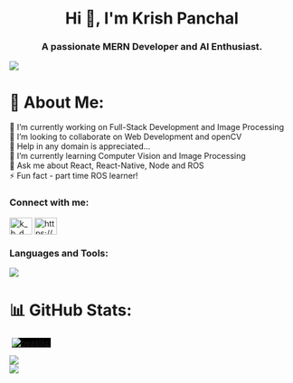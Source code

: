 <h1 align="center">Hi 👋, I'm Krish Panchal</h1>
<h3 align="center">A passionate MERN Developer and AI Enthusiast.</h3>

[![](https://visitcount.itsvg.in/api?id=beastkp&icon=0&color=0)](https://visitcount.itsvg.in)

# 💫 About Me:
🔭 I’m currently working on Full-Stack Development and Image Processing <br>👯 I’m looking to collaborate on Web Development and openCV<br>🤝 Help in any domain is appreciated...<br>🌱 I’m currently learning Computer Vision and Image Processing<br>💬 Ask me about React, React-Native, Node and ROS<br>⚡ Fun fact - part time ROS learner!<br>

<h3 align="left">Connect with me:</h3>
<p align="left">
<a href="https://twitter.com/k_b_d_p" target="blank"><img align="center" src="https://raw.githubusercontent.com/rahuldkjain/github-profile-readme-generator/master/src/images/icons/Social/twitter.svg" alt="k_b_d_p" height="30" width="40" /></a>
<a href="https://linkedin.com/in/https://www.linkedin.com/in/krish-panchal-bb1131218/" target="blank"><img align="center" src="https://raw.githubusercontent.com/rahuldkjain/github-profile-readme-generator/master/src/images/icons/Social/linked-in-alt.svg" alt="https://www.linkedin.com/in/krish-panchal-bb1131218/" height="30" width="40" /></a>
</p>

<h3 align="left">Languages and Tools:</h3>

<!-- [![My Skills](https://skillicons.dev/icons?i=bash,c,cpp,cmake,css,docker,ros,express,firebase,git,github,html,js,linux,mongodb,mysql,netlify,nodejs,pug,py)](https://skillicons.dev) -->

<p align="left"> <a href="https://skillicons.dev">
    <img src="https://skillicons.dev/icons?i=androidstudio,arduino,bash,c,cpp,cmake,cs,css,html,js,java,react,redux,angular,dotnet,docker,tensorflow,nodejs,pug,py,tailwind,ros,express,firebase,git,github,linux,powershell,postman,mongodb,mysql,netlify,opencv" />
    </a> </p>



# 📊 GitHub Stats:

<p>&nbsp;<img align="center" src="https://github-readme-stats.vercel.app/api?username=beastkp&show_icons=true&locale=en" alt="beastkp" style="background-color: black;"/></p>

![](https://github-readme-streak-stats.herokuapp.com/?user=beastkp&theme=dark&hide_border=false)<br/>
![](https://github-readme-stats.vercel.app/api/top-langs/?username=beastkp&theme=dark&hide_border=true&include_all_commits=true&count_private=false&layout=compact)





